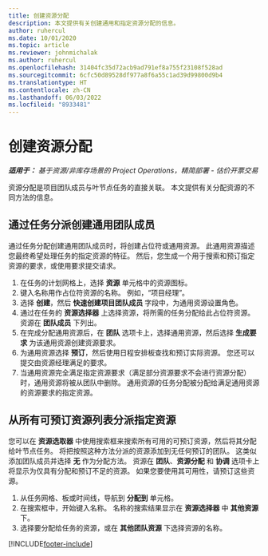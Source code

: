 ```yaml
---
title: 创建资源分配
description: 本文提供有关创建通用和指定资源分配的信息。
author: ruhercul
ms.date: 10/01/2020
ms.topic: article
ms.reviewer: johnmichalak
ms.author: ruhercul
ms.openlocfilehash: 31404fc35d72acb9ad791ef8a755f23108f528ad
ms.sourcegitcommit: 6cfc50d89528df977a8f6a55c1ad39d99800d9b4
ms.translationtype: HT
ms.contentlocale: zh-CN
ms.lasthandoff: 06/03/2022
ms.locfileid: "8933481"
---
```

# <a name="create-resource-assignments"></a>创建资源分配

_**适用于：** 基于资源/非库存场景的 Project Operations，精简部署 - 估价开票交易_


资源分配是项目团队成员与叶节点任务的直接关联。 本文提供有关分配资源的不同方法的信息。

## <a name="create-a-generic-team-member-through-task-assignment"></a>通过任务分派创建通用团队成员


通过任务分配创建通用团队成员时，将创建占位符或通用资源。 此通用资源描述您最终希望处理任务的指定资源的特征。 然后，您生成一个用于搜索和预订指定资源的要求，或使用要求提交请求。

1. 在任务的计划网格上，选择 **资源** 单元格中的资源图标。
2. 键入名称用作占位符资源的名称。 例如，“项目经理”。
3. 选择 **创建**，然后 **快速创建项目团队成员** 字段中，为通用资源设置角色。
4. 通过在任务的 **资源选择器** 上选择资源，将所需的任务分配给此占位符资源。 资源在 **团队成员** 下列出。
5. 在完成分配通用资源后，在 **团队** 选项卡上，选择通用资源，然后选择 **生成要求** 为该通用资源创建资源要求。
6. 为通用资源选择 **预订**，然后使用日程安排板查找和预订实际资源。 您还可以提交由资源经理满足的要求。
7. 当通用资源完全满足指定资源要求（满足部分资源要求不会进行资源分配）时，通用资源将被从团队中删除。 通用资源的任务分配被分配给满足通用资源的资源要求的指定资源。

## <a name="assign-a-named-resource-from-the-list-of-all-bookable-resources"></a>从所有可预订资源列表分派指定资源

您可以在 **资源选取器** 中使用搜索框来搜索所有可用的可预订资源，然后将其分配给叶节点任务。 将把按照这种方法分派的资源添加到无任何预订的团队。 这类似添加团队成员并选择 **无** 作为分配方法。 资源在 **团队**、**资源分配** 和 **协调** 选项卡上将显示为仅具有分配和预订不足的资源。 如果您要使用其可用性，请预订这些资源。

1. 从任务网格、板或时间线，导航到 **分配到** 单元格。
2. 在搜索框中，开始键入名称。 名称的搜索结果显示在 **资源选择器** 中 **其他资源** 下。
3. 选择要分配给任务的资源，或在 **其他团队资源** 下选择资源的名称。


[!INCLUDE[footer-include](../includes/footer-banner.md)]